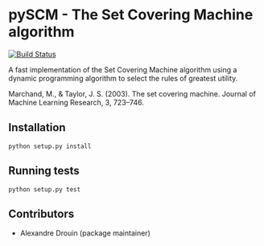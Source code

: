 # pySCM - The Set Covering Machine algorithm

[![Build Status](https://travis-ci.org/aldro61/pyscm.svg?branch=in-memory)](https://travis-ci.org/aldro61/pyscm)

A fast implementation of the Set Covering Machine algorithm using a dynamic programming algorithm to select the rules of greatest utility.

Marchand, M., & Taylor, J. S. (2003). The set covering machine. Journal of Machine Learning Research, 3, 723–746.


## Installation
``` 
python setup.py install
```

## Running tests
```
python setup.py test
```

## Contributors
 * Alexandre Drouin (package maintainer)
